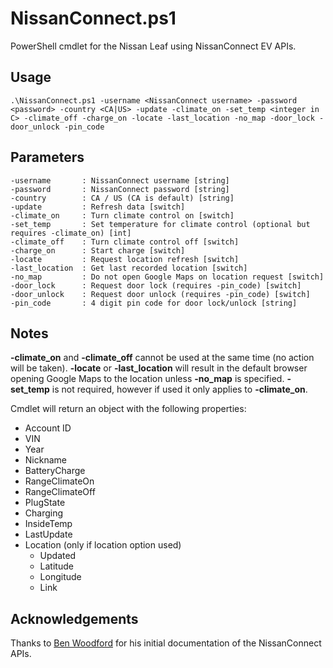 # NissanConnect.ps1
PowerShell cmdlet for the Nissan Leaf using NissanConnect EV APIs.

## Usage
```
.\NissanConnect.ps1 -username <NissanConnect username> -password <password> -country <CA|US> -update -climate_on -set_temp <integer in C> -climate_off -charge_on -locate -last_location -no_map -door_lock -door_unlock -pin_code
```

## Parameters
```
-username       : NissanConnect username [string]
-password       : NissanConnect password [string]
-country        : CA / US (CA is default) [string]
-update         : Refresh data [switch]
-climate_on     : Turn climate control on [switch]
-set_temp       : Set temperature for climate control (optional but requires -climate_on) [int]
-climate_off    : Turn climate control off [switch]
-charge_on      : Start charge [switch]
-locate         : Request location refresh [switch]
-last_location  : Get last recorded location [switch]
-no_map         : Do not open Google Maps on location request [switch]
-door_lock      : Request door lock (requires -pin_code) [switch]
-door_unlock    : Request door unlock (requires -pin_code) [switch]
-pin_code       : 4 digit pin code for door lock/unlock [string]
```

## Notes
**-climate_on** and **-climate_off** cannot be used at the same time (no action will be taken). **-locate** or **-last_location** will result in the default browser opening Google Maps to the location unless **-no_map** is specified. **-set_temp** is not required, however if used it only applies to **-climate_on**.

Cmdlet will return an object with the following properties:
- Account ID
- VIN
- Year
- Nickname
- BatteryCharge
- RangeClimateOn
- RangeClimateOff
- PlugState
- Charging
- InsideTemp
- LastUpdate
- Location (only if location option used)
  - Updated
  - Latitude
  - Longitude
  - Link


## Acknowledgements
Thanks to [Ben Woodford](https://gist.github.com/BenWoodford) for his initial documentation of the NissanConnect APIs.
